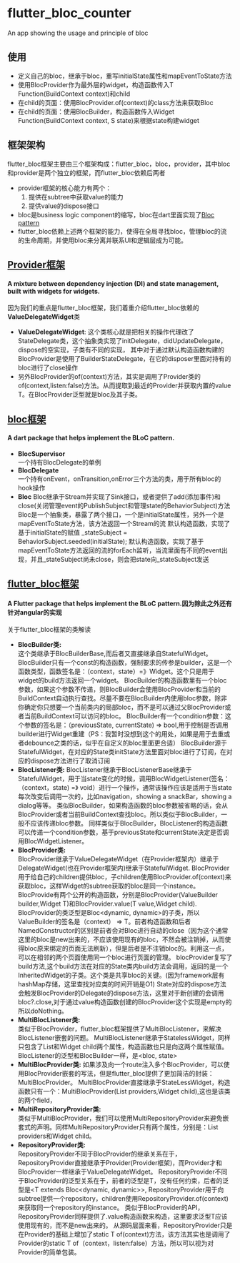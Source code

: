 # flutter_bloc_counter

An app showing the usage and principle of bloc

## 使用

- 定义自己的bloc，继承于bloc，重写initialState属性和mapEventToState方法
- 使用BlocProvider作为最外层的widget，构造函数传入T Function(BuildContext context)和child
- 在child的页面：使用BlocProvider.of<T>(context)的class方法来获取Bloc
- 在child的页面：使用BlocBuilder，构造函数传入Widget Function(BuildContext context, S state)来根据state构建widget

## 框架架构

flutter_bloc框架主要由三个框架构成：flutter_bloc，bloc，provider，其中bloc和provider是两个独立的框架，而flutter_bloc依赖后两者
- provider框架的核心能力有两个：
    1. 提供在subtree中获取value的能力
    2. 提供value的dispose接口
- bloc是business logic component的缩写，bloc在dart里面实现了[Bloc pattern](https://www.didierboelens.com/2018/08/reactive-programming---streams---bloc/)
- flutter_bloc依赖上述两个框架的能力，使得在全局寻找bloc，管理bloc的流的生命周期，并使用bloc来分离并联系UI和逻辑层成为可能。

## [Provider框架](https://pub.flutter-io.cn/packages/provider)
#### A mixture between dependency injection (DI) and state management, built with widgets for widgets.
因为我们的重点是flutter_bloc框架，我们着重介绍flutter_bloc依赖的**ValueDelegateWidget**类
- **ValueDelegateWidget**:
    这个类核心就是把相关的操作代理改了StateDelegate类，这个抽象类实现了initDelegate，didUpdateDelegate，dispose的空实现，子类有不同的实现，
    其中对于通过默认构造函数构建的BlocProvider是使用了BuilderStateDelegate，在它的disposer里面对持有的bloc进行了close操作
- 另外BlocProvider的of(context)方法，其实是调用了Provider类的of(context,listen:false)方法。从而提取到最近的Provider<T>并获取内置的value T。在BlocProvider泛型就是bloc及其子类。

## [bloc框架](https://pub.flutter-io.cn/packages/bloc)
#### A dart package that helps implement the BLoC pattern.
- **BlocSupervisor**  
    一个持有BlocDelegate的单例
- **BlocDelegate**  
    一个持有onEvent，onTransition,onError三个方法的类，用于所有bloc的hook操作
- **Bloc**
    Bloc继承于Stream并实现了Sink接口，或者提供了add(添加事件)和close(关闭管理event的PublishSubject和管理state的BehaviorSubject)方法
    Bloc是一个抽象类，暴露了两个接口，一个是initialState属性，另外一个是mapEventToState方法，该方法返回一个Stream<state>的流
    默认构造函数，实现了基于initialState的赋值 _stateSubject = BehaviorSubject<State>.seeded(initialState);
    默认构造函数，实现了基于mapEventToState方法返回的流的forEach监听，当流里面有不同的event出现，并且_stateSubject尚未close，则会把state向_stateSubject发送

## [flutter_bloc框架](https://pub.flutter-io.cn/packages/flutter_bloc)
#### A Flutter package that helps implement the BLoC pattern.因为除此之外还有针对angular的实现
关于flutter_bloc框架的类解读
- **BlocBuilder类:**  
    这个类继承于BlocBuilderBase,而后者又直接继承自StatefulWidget。BlocBuilder只有一个const的构造函数，强制要求的传参是builder，这是一个函数类型，函数签名是：（context，state）=》Widget。这个只是用于widget的build方法返回一个widget。
  	BlocBuilder的构造函数里有一个bloc参数，如果这个参数不传递，则BlocBuilder会使用BlocProvider和当前的BuildContext自动执行查找。尽量不要在BlocBuilder内使用bloc参数，除非你确定你只想要一个当前类内的局部bloc，而不是可以通过父BlocProvider或者当前BuildContext可以访问的bloc。
  	BlocBuilder有一个condition参数：这个参数的签名是：（previousState, currentState) => bool,用于控制是否调用builder进行Widget重建（PS：我暂时没想到这个的用处，如果是用于去重或者debounce之类的话，似乎在自定义的bloc里面更合适）
  	BlocBuilder源于StatefulWidget，在对应的State类initState方法里面对bloc进行了订阅，在对应的dispose方法进行了取消订阅
- **BlocListener类:** 
    BlocListener继承于BlocListenerBase继承于StatefulWidget，用于当state变化的时候，调用BlocWidgetListener(签名：（context，state) =》 void）进行一个操作，通常该操作应该是适用于当state每次改变后调用一次的，比如navigation，showing a snackBar，showing a dialog等等。
  	类似BlocBuilder，如果构造函数的bloc参数被省略的话，会从BlocProvider或者当前BuildContext查找bloc。所以类似于BlocBuilder，一般不应该传递bloc参数。
  	同样类似于BlocBuilder，BlocListener的构造函数可以传递一个condition参数，基于previousState和currentState决定是否调用BlocWidgetListener。
- **BlocProvider类:**  
    BlocProvider继承于ValueDelegateWidget（在Provider框架内）继承于DelegateWidget(也在Provider框架内)继承于StatefulWidget.
  	BlocProvider用于给自己的children提供bloc，子children使用BlocProvider.of<T>(context)来获取bloc，这样Widget的subtree获取的bloc是同一个instance。
  	BlocProvide有两个公开的构造函数，分别是BlocProvider(ValueBuilder<T> builder,Widget T)和BlocProvider.value(T value,Widget child).
  	BlocProvider的类泛型是Bloc<dynamic, dynamic>的子类，所以ValueBuilder<T>的签名是（context） => T。前者构造函数和后者NamedConstructor的区别是前者会对Bloc进行自动的close（因为这个通常这里的bloc是new出来的，不应该使用现有的bloc，不然会被注销掉，从而使得bloc原来绑定的页面无法刷新），但是后者是不注销bloc的。利用这一点，可以在相邻的两个页面使用同一个bloc进行页面的管理。
  	blocProvider复写了build方法,这个build方法在对应的State类内build方法会调用，返回的是一个InheritedWidget的子类。这个类是共享bloc的关键。(因为framework层有hashMap存储，这里查找对应类的时间开销是O1)
  	State对应的dispose方法会触发BlocProvider的Delegate的dispose方法，这里对于新创建的会调用bloc?.close,对于通过value构造函数创建的BlocProvider这个实现是empty的所以doNothing。
- **MultiBlocListener类:**  
    类似于BlocProvider，flutter_bloc框架提供了MultiBlocListener，来解决BlocListener嵌套的问题。
  	MultiBlocListener继承于StatelessWidget，同样只包含了List<BlocListener>和Widget child两个属性，构造函数也只是向这两个属性赋值。
  	BlocListener的泛型和BlocBuilder一样，是<bloc, state>
- **MultiBlocProvider类:**
    如果涉及向一个route注入多个BlocProvider，可以使用BlocProvider嵌套的写法，但是flutter_bloc提供了更加简洁的封装：MultiBlocProvider。
  	MultiBlocProvider直接继承于StateLessWidget，构造函数只有一个：MultiBlocProvider(List<BlocProvider> providers,Widget child),这也是该类的两个field，
- **MultiRepositoryProvider类:**  
    类似于MultiBlocProvider，我们可以使用MultiRepositoryProvider来避免嵌套式的声明。同样MultiRepositoryProvider只有两个属性，分别是：List<RepositoryProvider> providers和Widget child。
- **RepositoryProvider类:**  
    RepositoryProvider不同于BlocProvider的继承关系在于，RepositoryProvider直接继承于Provider(Provider框架)，而Provider才和BlocProvider一样继承于ValueDelegateWidget。
	RepositoryProvider不同于BlocProvider的泛型关系在于，前者的泛型是T，没有任何约束，后者的泛型是<T extends Bloc<dynamic, dynamic>>,
	RepositoryProvider用于向subtree提供一个repository，children使用RepositoryProvider.of<T>(context)来获取同一个repository的instance。
	类似于BlocProvider的API，RepositoryProvider同样提供了.value构造函数来构造，这里要求泛型T应该使用现有的，而不是new出来的。
	从源码层面来看，RepositoryProvider只是在Provider的基础上增加了static T of<T>(context)方法，该方法其实也是调用了Provider的static T of<T>（context，listen:false）方法，所以可以视为对Provider的简单包装。  
	  


